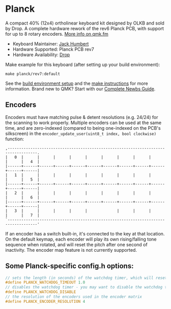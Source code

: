 # Planck

A compact 40% (12x4) ortholinear keyboard kit designed by OLKB and sold by Drop. A complete hardware rework of the rev6 Planck PCB, with support for up to 8 rotary encoders. [More info on qmk.fm](http://qmk.fm/planck/)

* Keyboard Maintainer: [Jack Humbert](https://github.com/jackhumbert)
* Hardware Supported: Planck PCB rev7
* Hardware Availability: [Drop](https://drop.com/buy/planck-mechanical-keyboard?mode=guest_open)

Make example for this keyboard (after setting up your build environment):

    make planck/rev7:default

See the [build environment setup](https://docs.qmk.fm/#/getting_started_build_tools) and the [make instructions](https://docs.qmk.fm/#/getting_started_make_guide) for more information. Brand new to QMK? Start with our [Complete Newbs Guide](https://docs.qmk.fm/#/newbs).

## Encoders

Encoders must have matching pulse & detent resolutions (e.g. 24/24) for the scanning to work properly. Multiple encoders can be used at the same time, and are zero-indexed (compared to being one-indexed on the PCB's silkscreen) in the `encoder_update_user(uint8_t index, bool clockwise)` function:

```
,-----------------------------------------------------------------------------------.
|   0  |      |      |      |      |      |      |      |      |      |      |   4  |
|------+------+------+------+------+------+------+------+------+------+------+------|
|   1  |      |      |      |      |      |      |      |      |      |      |   5  |
|------+------+------+------+------+------+------+------+------+------+------+------|
|   2  |      |      |      |      |      |      |      |      |      |      |   6  |
|------+------+------+------+------+------+------+------+------+------+------+------|
|   3  |      |      |      |      |             |      |      |      |      |   7  |
`-----------------------------------------------------------------------------------'
```

If an encoder has a switch built-in, it's connected to the key at that location. On the default keymap, each encoder will play its own rising/falling tone sequence when rotated, and will reset the pitch after one second of inactivity. The encoder map feature is not currently supported.

## Some Planck-specific config.h options:

```c
// sets the length (in seconds) of the watchdog timer, which will reset the keyboard due to hang/crash in the code
#define PLANCK_WATCHDOG_TIMEOUT 1.0
// disables the watchdog timer - you may want to disable the watchdog timer if you use longer macros
#define PLANCK_WATCHDOG_DISABLE
// the resolution of the encoders used in the encoder matrix
#define PLANCK_ENCODER_RESOLUTION 4
```
